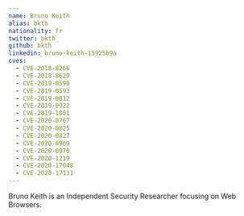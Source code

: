 ```yaml
---
name: Bruno Keith
alias: bkth
nationality: fr
twitter: bkth_
github: bkth
linkedin: bruno-keith-15925b9a
cves:
  - CVE-2018-8266
  - CVE-2018-8629
  - CVE-2019-0590
  - CVE-2019-0593
  - CVE-2019-0812
  - CVE-2019-0922
  - CVE-2019-1051
  - CVE-2020-0767
  - CVE-2020-0825
  - CVE-2020-0827
  - CVE-2020-0969
  - CVE-2020-0970
  - CVE-2020-1219
  - CVE-2020-17048
  - CVE-2020-17131
---
```

Bruno Keith is an Independent Security Researcher focusing on Web Browsers.